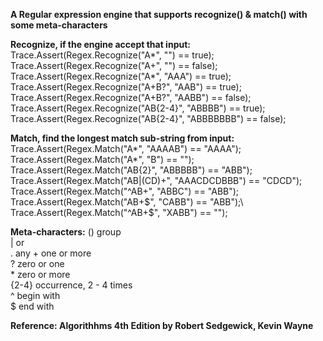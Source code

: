 
**A Regular expression engine that supports recognize() & match() with some meta-characters**

**Recognize, if the engine accept that input:**
Trace.Assert(Regex.Recognize("A*", "") == true);\
Trace.Assert(Regex.Recognize("A+", "") == false);\
Trace.Assert(Regex.Recognize("A*", "AAA") == true);\
Trace.Assert(Regex.Recognize("A+B?", "AAB") == true);\
Trace.Assert(Regex.Recognize("A+B?", "AABB") == false);\
Trace.Assert(Regex.Recognize("AB{2-4}", "ABBBB") == true);\
Trace.Assert(Regex.Recognize("AB{2-4}", "ABBBBBBB") == false);

**Match, find the longest match sub-string from input:**
Trace.Assert(Regex.Match("A*", "AAAAB") == "AAAA");\
Trace.Assert(Regex.Match("A*", "B") == "");\
Trace.Assert(Regex.Match("AB{2}", "ABBBBB") == "ABB");\
Trace.Assert(Regex.Match("AB|(CD)+", "AAACDCDBBB") == "CDCD");\
Trace.Assert(Regex.Match("^AB+", "ABBC") == "ABB");\
Trace.Assert(Regex.Match("AB+$", "CABB") == "ABB");\
Trace.Assert(Regex.Match("^AB+$", "XABB") == "");

**Meta-characters:**
() group\
| or\
\. any
\+ one or more\
\? zero or one\
\* zero or more\
{2-4} occurrence, 2 - 4 times\
^ begin with\
$ end with

**Reference: Algorithhms 4th Edition by Robert Sedgewick, Kevin Wayne**

